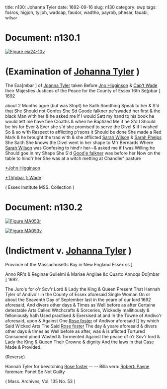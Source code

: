 title: n130: Johanna Tyler
date: 1692-09-16
slug: n130
category: swp
tags: fosros, higjoh, tyljoh, wadcap, faudor, wadtho, payrob, phesar, fauabi, wilsar




<div markdown class="doc" id="n130.1">

# Document: n130.1



<span markdown class="figure">[![Figure eia24-10v](archives/essex/eia/gifs/eia24-10v.gif)](archives/essex/eia/large/eia24-10v.jpg)</span>


# (Examination of [Johanna Tyler](/tag/tyljoh.html) )

The Exa[mbar ] of [Joanna Tyler](/tag/tyljoh.html) taken Before [Jno Higginson](/tag/higjoh.html) & [Cap't Wade](/tag/wadcap.html) their Majesties Justices of the Peace for the County of Essex 16th Se[pbar ] 1692 

about 2 Months agoe (but was Stopt) he Saith Somthing Speak to her & S'd that She Should not Confes She Sd Goode falkner pe'swaded her first & the black Man w'th her & he asked me if I would Sett my hand to his book he would lett me have fine Cloaths & when he Baptized Me if he S'd I Should be his for Ever & Ever she s'd she promised to serve the Divel & if I wished So & so w'th Respect to afflicting p'rsons it Should be done She made a Red Mark & he brought the trad w'th & she afflicted [Sarah Wilson](/tag/wilsar.html) & [Sarah Phelps](/tag/phesar.html) She Saith She knows the Divel went in her shape to M'r Bernards  Where [Sarah Wilson](/tag/wilsar.html) was Confesing to hind'r her--& asked me if I was Willing he Should goe in my Shape She S'd [Good'e falkner](/tag/fauabi.html) was before her Now on the table to hind'r her She was at a witch metting at Chandler' pasture

[*John Higginson](/tag/higjoh.html)

[*Th[obar ]: Wade](/tag/wadtho.html)

( Essex Institute MSS. Collection )


</div>



<div markdown class="doc" id="n130.2">

# Document: n130.2



<span markdown class="figure">[![Figure MA053r](archives/MA135/small/MA053r.jpg)](archives/MA135/large/MA053r.jpg)</span>



<span markdown class="figure">[![Figure MA053v](archives/MA135/small/MA053v.jpg)](archives/MA135/large/MA053v.jpg)</span>


# (Indictment v. [Johanna Tyler](/tag/tyljoh.html) )

Province of the Massachusetts Bay in New England Essex ss.] 

Anno RR's & Reginae Gulielmi & Mariae Angliae &c Quarto Annoqs Do[mbar ] 1692. 

 

The Juro's for o'r Sov'r Lord & Lady the King & Queen Present That Hannah Tyler of Andivo'r in the County of Essex aforesaid Single Woman On or about the Seaventh Day of September last in the yeare of our lord 1692 aforesaid, And divers other days & Times as Well before as after Certaine detestable Arts Called Witchcrafts & Sorceries, Wickedly mallitiously & felloniously hath Used practised & Exersised at and In the Towne of Andivo'r aforesaid, upon & Against One [Rose foster](/tag/fosros.html) of Andivor aforesaid [] by which Said Wicked Arts The Said [Rose foster](/tag/fosros.html) The day & yeare aforesaid & divers other days & times as Well before as after, was & is aflicted Tortured Consumed pined Wasted & Tormented Against the peace of o'r Sov'r lord & Lady the King & Queen Their Crowne & dignity And the laws in that Case Made & Provided.

(Reverse) 

Hannah Tyler for bewitching [Rose foster](/tag/fosros.html) -- -- Billa vera: [Robert: Payne](/tag/payrob.html) foreman: Ponet Se Not Guilty

( Mass. Archives, Vol. 135 No. 53 )


</div>

